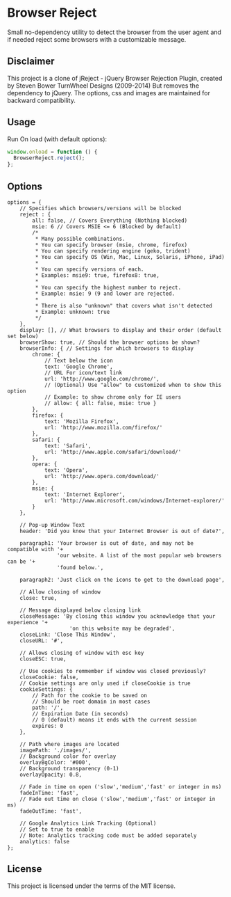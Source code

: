 # Browser Reject

Small no-dependency utility to detect the browser from the user agent and if needed reject some browsers with a customizable message.

## Disclaimer

This project is a clone of jReject - jQuery Browser Rejection Plugin, created by Steven Bower TurnWheel Designs (2009-2014)
But removes the dependency to jQuery.
The options, css and images are maintained for backward compatibility.

## Usage

Run On load (with default options):

```javascript
window.onload = function () {
  BrowserReject.reject();
};
```

## Options

    options = {
    	// Specifies which browsers/versions will be blocked
    	reject : {
    		all: false, // Covers Everything (Nothing blocked)
    		msie: 6 // Covers MSIE <= 6 (Blocked by default)
    		/*
    		 * Many possible combinations.
    		 * You can specify browser (msie, chrome, firefox)
    		 * You can specify rendering engine (geko, trident)
    		 * You can specify OS (Win, Mac, Linux, Solaris, iPhone, iPad)
    		 *
    		 * You can specify versions of each.
    		 * Examples: msie9: true, firefox8: true,
    		 *
    		 * You can specify the highest number to reject.
    		 * Example: msie: 9 (9 and lower are rejected.
    		 *
    		 * There is also "unknown" that covers what isn't detected
    		 * Example: unknown: true
    		 */
    	},
    	display: [], // What browsers to display and their order (default set below)
    	browserShow: true, // Should the browser options be shown?
    	browserInfo: { // Settings for which browsers to display
    		chrome: {
    			// Text below the icon
    			text: 'Google Chrome',
    			// URL For icon/text link
    			url: 'http://www.google.com/chrome/',
    			// (Optional) Use "allow" to customized when to show this option
    			// Example: to show chrome only for IE users
    			// allow: { all: false, msie: true }
    		},
    		firefox: {
    			text: 'Mozilla Firefox',
    			url: 'http://www.mozilla.com/firefox/'
    		},
    		safari: {
    			text: 'Safari',
    			url: 'http://www.apple.com/safari/download/'
    		},
    		opera: {
    			text: 'Opera',
    			url: 'http://www.opera.com/download/'
    		},
    		msie: {
    			text: 'Internet Explorer',
    			url: 'http://www.microsoft.com/windows/Internet-explorer/'
    		}
    	},

    	// Pop-up Window Text
    	header: 'Did you know that your Internet Browser is out of date?',

    	paragraph1: 'Your browser is out of date, and may not be compatible with '+
    				'our website. A list of the most popular web browsers can be '+
    				'found below.',

    	paragraph2: 'Just click on the icons to get to the download page',

    	// Allow closing of window
    	close: true,

    	// Message displayed below closing link
    	closeMessage: 'By closing this window you acknowledge that your experience '+
    					'on this website may be degraded',
    	closeLink: 'Close This Window',
    	closeURL: '#',

    	// Allows closing of window with esc key
    	closeESC: true,

    	// Use cookies to remmember if window was closed previously?
    	closeCookie: false,
    	// Cookie settings are only used if closeCookie is true
    	cookieSettings: {
    		// Path for the cookie to be saved on
    		// Should be root domain in most cases
    		path: '/',
    		// Expiration Date (in seconds)
    		// 0 (default) means it ends with the current session
    		expires: 0
    	},

    	// Path where images are located
    	imagePath: './images/',
    	// Background color for overlay
    	overlayBgColor: '#000',
    	// Background transparency (0-1)
    	overlayOpacity: 0.8,

    	// Fade in time on open ('slow','medium','fast' or integer in ms)
    	fadeInTime: 'fast',
    	// Fade out time on close ('slow','medium','fast' or integer in ms)
    	fadeOutTime: 'fast',

    	// Google Analytics Link Tracking (Optional)
    	// Set to true to enable
    	// Note: Analytics tracking code must be added separately
    	analytics: false
    };

## License

This project is licensed under the terms of the MIT license.
